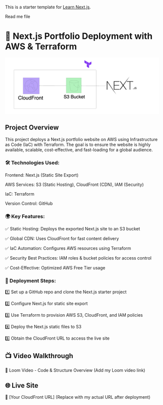 This is a starter template for [Learn Next.js](https://nextjs.org/learn).

Read me file 

# 🚀 Next.js Portfolio Deployment with AWS & Terraform

![alt text](image.png)

## Project Overview
This project deploys a Next.js portfolio website on AWS using Infrastructure as Code (IaC) with Terraform. The goal is to ensure the website is highly available, scalable, cost-effective, and fast-loading for a global audience.

### 🛠 Technologies Used: 
Frontend: Next.js (Static Site Export)

AWS Services: S3 (Static Hosting), CloudFront (CDN), IAM (Security)

IaC: Terraform

Version Control: GitHub

### 🌍 Key Features:
✅ Static Hosting: Deploys the exported Next.js site to an S3 bucket

✅ Global CDN: Uses CloudFront for fast content delivery

✅ IaC Automation: Configures AWS resources using Terraform

✅ Security Best Practices: IAM roles & bucket policies for access control

✅ Cost-Effective: Optimized AWS Free Tier usage

### 📌 Deployment Steps:

1️⃣ Set up a GitHub repo and clone the Next.js starter project

2️⃣ Configure Next.js for static site export

3️⃣ Use Terraform to provision AWS S3, CloudFront, and IAM policies

4️⃣ Deploy the Next.js static files to S3

5️⃣ Obtain the CloudFront URL to access the live site


## 📺 Video Walkthrough
📌 Loom Video - Code & Structure Overview (Add my Loom video link)

## 🌐 Live Site
🔗 [Your CloudFront URL] (Replace with my actual URL after deployment)

